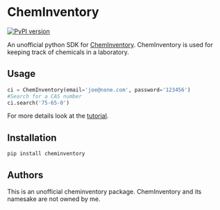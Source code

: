 # ChemInventory

[![PyPI version](https://badge.fury.io/py/cheminventory.svg)](https://pypi.org/project/cheminventory/)

An unofficial python SDK for [ChemInventory](https://www.cheminventory.net/). ChemInventory is used for keeping track of chemicals in a laboratory.

## Usage

```python
ci = ChemInventory(email='joe@none.com', password='123456')
#Search for a CAS number
ci.search('75-65-0')
```

For more details look at the [tutorial](tutorial/tutorial.ipynb).

## Installation

`pip install cheminventory`

## Authors

This is an unofficial cheminventory package. ChemInventory and its namesake are not owned by me. 

